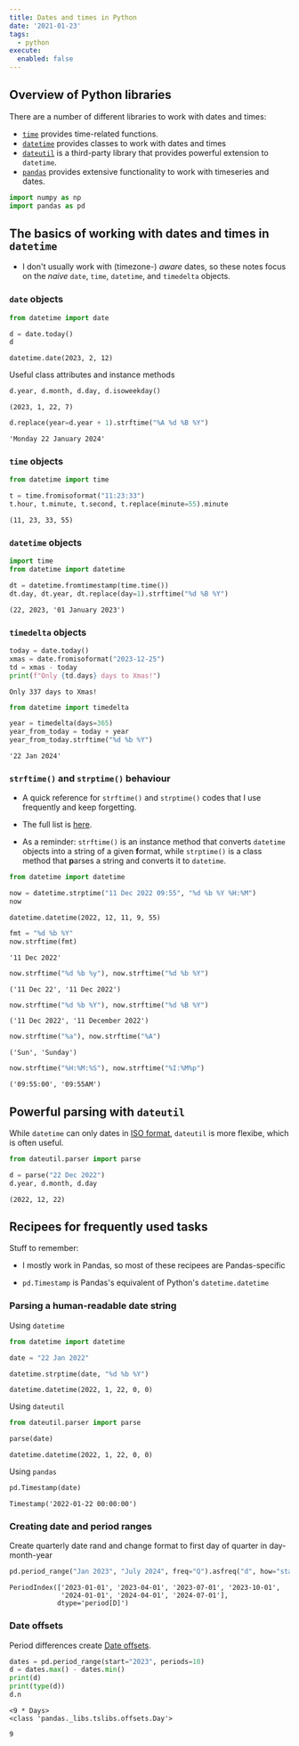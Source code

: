 ```yaml
---
title: Dates and times in Python
date: '2021-01-23'
tags:
  - python
execute:
  enabled: false
---
```



## Overview of Python libraries

There are a number of different libraries to work with dates and times:

-   [`time`](https://docs.python.org/3/library/time.html#module-time) provides time-related functions.
-   [`datetime`](https://docs.python.org/3/library/datetime.html#) provides classes to work with dates and times
-   [`dateutil`](https://dateutil.readthedocs.io/en/stable/#) is a third-party library that provides powerful extension to `datetime`.
-   [`pandas`](https://pandas.pydata.org/pandas-docs/stable/user_guide/timeseries.html#) provides extensive functionality to work with timeseries and dates.

``` python
import numpy as np
import pandas as pd
```

## The basics of working with dates and times in `datetime`

-   I don't usually work with (timezone-) *aware* dates, so these notes focus on the *naive* `date`, `time`, `datetime`, and `timedelta` objects.

### `date` objects

``` python
from datetime import date

d = date.today()
d
```

    datetime.date(2023, 2, 12)

Useful class attributes and instance methods

``` python
d.year, d.month, d.day, d.isoweekday()
```

    (2023, 1, 22, 7)

``` python
d.replace(year=d.year + 1).strftime("%A %d %B %Y")
```

    'Monday 22 January 2024'

### `time` objects

``` python
from datetime import time

t = time.fromisoformat("11:23:33")
t.hour, t.minute, t.second, t.replace(minute=55).minute
```

    (11, 23, 33, 55)

### `datetime` objects

``` python
import time
from datetime import datetime

dt = datetime.fromtimestamp(time.time())
dt.day, dt.year, dt.replace(day=1).strftime("%d %B %Y")
```

    (22, 2023, '01 January 2023')

### `timedelta` objects

``` python
today = date.today()
xmas = date.fromisoformat("2023-12-25")
td = xmas - today
print(f"Only {td.days} days to Xmas!")
```

    Only 337 days to Xmas!

``` python
from datetime import timedelta

year = timedelta(days=365)
year_from_today = today + year
year_from_today.strftime("%d %b %Y")
```

    '22 Jan 2024'

### `strftime()` and `strptime()` behaviour

-   A quick reference for `strftime()` and `strptime()` codes that I use frequently and keep forgetting.

-   The full list is [here](https://docs.python.org/3/library/datetime.html#strftime-and-strptime-format-codes).

-   As a reminder: `strftime()` is an instance method that converts `datetime` objects into a string of a given **f**ormat, while `strptime()` is a class method that **p**arses a string and converts it to `datetime`.

``` python
from datetime import datetime

now = datetime.strptime("11 Dec 2022 09:55", "%d %b %Y %H:%M")
now
```

    datetime.datetime(2022, 12, 11, 9, 55)

``` python
fmt = "%d %b %Y"
now.strftime(fmt)
```

    '11 Dec 2022'

``` python
now.strftime("%d %b %y"), now.strftime("%d %b %Y")
```

    ('11 Dec 22', '11 Dec 2022')

``` python
now.strftime("%d %b %Y"), now.strftime("%d %B %Y")
```

    ('11 Dec 2022', '11 December 2022')

``` python
now.strftime("%a"), now.strftime("%A")
```

    ('Sun', 'Sunday')

``` python
now.strftime("%H:%M:%S"), now.strftime("%I:%M%p")
```

    ('09:55:00', '09:55AM')

## Powerful parsing with `dateutil`

While `datetime` can only dates in [ISO format](https://docs.python.org/3/library/datetime.html#datetime.datetime.fromisoformat), `dateutil` is more flexibe, which is often useful.

``` python
from dateutil.parser import parse

d = parse("22 Dec 2022")
d.year, d.month, d.day
```

    (2022, 12, 22)

## Recipees for frequently used tasks

Stuff to remember:
- I mostly work in Pandas, so most of these recipees are Pandas-specific

-   `pd.Timestamp` is Pandas's equivalent of Python's `datetime.datetime`

### Parsing a human-readable date string

Using `datetime`

``` python
from datetime import datetime

date = "22 Jan 2022"

datetime.strptime(date, "%d %b %Y")
```

    datetime.datetime(2022, 1, 22, 0, 0)

Using `dateutil`

``` python
from dateutil.parser import parse

parse(date)
```

    datetime.datetime(2022, 1, 22, 0, 0)

Using `pandas`

``` python
pd.Timestamp(date)
```

    Timestamp('2022-01-22 00:00:00')

### Creating date and period ranges

Create quarterly date rand and change format to first day of quarter in day-month-year

``` python
pd.period_range("Jan 2023", "July 2024", freq="Q").asfreq("d", how="start")
```

    PeriodIndex(['2023-01-01', '2023-04-01', '2023-07-01', '2023-10-01',
                 '2024-01-01', '2024-04-01', '2024-07-01'],
                dtype='period[D]')

### Date offsets

Period differences create [Date offsets](https://pandas.pydata.org/docs/reference/offset_frequency.html).

``` python
dates = pd.period_range(start="2023", periods=10)
d = dates.max() - dates.min()
print(d)
print(type(d))
d.n
```

    <9 * Days>
    <class 'pandas._libs.tslibs.offsets.Day'>

    9
